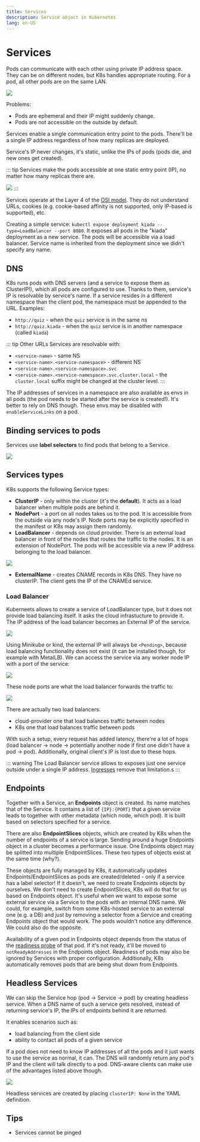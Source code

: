 ```yaml
---
title: Services
description: Service object in Kubernetes
lang: en-US
---
```


# Services

Pods can communicate with each other using private IP address space. They can be
on different nodes, but K8s handles appropriate routing. For a pod, all other
pods are on the same LAN.

![](./assets/pods-network-flat.png)

Problems:

- Pods are ephemeral and their IP might suddenly change.
- Pods are not accessible on the outside by default.

Services enable a single communication entry point to the pods. There'll be a
single IP address regardless of how many replicas are deployed.

Service's IP never changes, it's static, unlike the IPs of pods (pods die, and
new ones get created).

::: tip
Services make the pods accessible at one static entry point (IP), no matter how
many replicas there are.

![](./assets/k8s-service.png)
:::

Services operate at the Layer 4 of the [OSI
model](/technologies/networking/osi-model.md). They do not understand URLs, cookies
(e.g. cookie-based affinity is not supported, only IP-based is supported), etc.

Creating a simple service: `kubectl expose deployment kiada --type=LoadBalancer
--port 8080`. It exposes all pods in the "kiada" deployment as a new service.
The pods will be accessible via a load balancer. Service name is inherited from
the deployment since we didn't specify any name.

## DNS

K8s runs pods with DNS servers (and a service to expose them as ClusterIP!),
which all pods are configured to use. Thanks to them, service's IP is resolvable
by service's name. If a service resides in a different namespace than the client
pod, the namespace must be appended to the URL. Examples:

- `http://quiz` - when the `quiz` service is in the same ns
- `http://quiz.kiada` - when the `quiz` service is in another namespace (called
  `kiada`)

::: tip Other URLs
Services are resolvable with:

- `<service-name>` - same NS
- `<service-name>.<service-namespace>` - different NS
- `<service-name>.<service-namespace>.svc`
- `<service-name>.<service-namespace>.svc.cluster.local` - the `cluster.local`
   suffix might be changed at the cluster level.
:::

The IP addresses of services in a namespace are also available as envs in all
pods (the pod needs to be started after the service is created!). It's better to
rely on DNS though. These envs may be disabled with `enableServiceLinks` on a
pod.

## Binding services to pods

Services use **label selectors** to find pods that belong to a Service.

![](./assets/service-binding-to-pods.png)

## Services types

K8s supports the following Service types:

- **ClusterIP** - only within the cluster (it's the **default**). It acts as a
  load balancer when multiple pods are behind it.
- **NodePort** - a port on all nodes takes us to the pod. It is accessible from
  the outside via any node's IP. Node ports may be explicitly specified in the
  manifest or K8s may assign them randomly.
- **LoadBalancer** - depends on cloud provider. There is an external load
  balancer in front of the nodes that routes the traffic to the nodes. It is an
  extension of NodePort. The pods will be accessible via a new IP address
  belonging to the load balancer.

![](./assets/load-balancer-service.png)

- **ExternalName** - creates CNAME records in K8s DNS. They have no clusterIP.
  The client gets the IP of the CNAMEd service.

### Load Balancer

Kuberneets allows to create a service of LoadBalancer type, but it does not
provide load balancing itself. It asks the cloud infrastucture to provide it.
The IP address of the load balancer becomes an External IP of the service.

![](https://i.imgur.com/ClDDOJ7.png)

Using Minikube or kind, the external IP will always be `<Pending>`, because load
balancing functionality does not exist (it can be installed though, for example
with MetalLB). We can access the service via any worker node IP with a port of
the service:

![](https://i.imgur.com/TFPxmnh.png)

These node ports are what the load balancer forwards the traffic to:

![](https://i.imgur.com/xp9CneN.png)

There are actually two load balancers:

- cloud-provider one that load balances traffic between nodes
- K8s one that load balances traffic between pods

With such a setup, every request has added latency, there're a lot of hops (load
balancer -> node -> potentially another node if first one didn't have a pod ->
pod).
Additionally, original client's IP is lost due to these hops.

::: warning
The Load Balancer service allows to exposes just one service outside under a
single IP address. [Ingresses](./ingress.md) remove that limitation.s
:::

## Endpoints

Together with a Service, an **Endpoints** object is created. Its name matches
that of the Service. It contains a list of `{IP}:{PORT}` that a given service
leads to together with other metadata (which node, which pod). It is built based
on selectors specified for a service.

There are also **EndpointSlices** objects, which are created by K8s when the
number of endpoints of a service is large. Sending around a huge Endpoints
object in a cluster becomes a performance issue. One Endpoints object may be
splitted into multiple EndpointSlices.
These two types of objects exist at the same time (why?).

These objects are fully managed by K8s, it automatically updates
Endpoints/EndpointSlices as pods are created/deleted - only if a service has a
label selector! If it doesn't, we need to create Endpoints objects by ourselves.
We don't need to create EndpointSlices, K8s will do that for us based on
Endpoints object. It's useful when we want to expose some external service via a
Service to the pods with an internal DNS name. We could, for example, switch
from some K8s-hosted service to an external one (e.g. a DB) and just by removing
a selector from a Service and creating Endpoints object that would work. The
pods wouldn't notice any difference. We could also do the opposite.

Availability of a given pod in Endpoints object depends from the status of the
[readiness probe](./pods.html#readiness-probe) of that pod. If it's not ready,
it'll be moved to `notReadyAddresses` in the Endpoints object. Readiness of pods
may also be ignored by Services with proper configuration. Additionally, K8s
automatically removes pods that are being shut down from Endpoints.

## Headless Services

We can skip the Service hop (pod -> Service -> pod) by creating headless
service. When a DNS name of such a service gets resolved, instead of returning
service's IP, the IPs of endpoints behind it are returned.

It enables scenarios such as:
- load balancing from the client side
- ability to contact all pods of a given service

If a pod does not need to know IP addresses of all the pods and it just wants to
use the service as normal, it can. The DNS will randomly return any pod's IP and
the client will talk directly to a pod. DNS-aware clients can make use of the
advantages listed above though.

![](./assets/headless-services.png)

Headless services are created by placing `clusterIP: None` in the YAML definition.

## Tips

- Services cannot be pinged